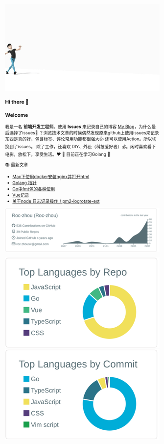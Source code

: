 <img src="https://github.com/Roc-zhou/Roc-zhou/blob/main/warlk.gif" />
<!-- <img align="right" src="https://github-readme-stats.vercel.app/api/top-langs/?username=Roc-zhou&layout=compact" /> -->

### Hi there 👋
### Welcome 
我是一名 **前端开发工程师**。使用 **Issues** 来记录自己的博客 [My Blog](https://github.com/Roc-zhou/blog/issues)，为什么最后选择了issues🌝 ？浏览技术文章的时候偶然发现原来github上使用issues来记录东西是真的好，包含标签、评论常用功能都很强大👍 还可以使用Action。所以切换到了issues。
除了工作，还喜欢 DIY、外设（科技爱好者）💰。闲时喜欢看下电影，放松下，享受生活。❤️
🌱 目前正在学习Golang 🌱

📚 最新文章
<!-- start -->
- [Mac下使用docker安装nginx并打开html](https://github.com/Roc-zhou/roc-zhou.github.io/issues/21)
- [Golang 指针](https://github.com/Roc-zhou/roc-zhou.github.io/issues/20)
- [Go中fmt包的各种使用](https://github.com/Roc-zhou/roc-zhou.github.io/issues/19)
- [Vue记录](https://github.com/Roc-zhou/roc-zhou.github.io/issues/18)
- [关于node 日志记录操作！pm2-logrotate-ext](https://github.com/Roc-zhou/roc-zhou.github.io/issues/17)
<!-- end -->















<img src="https://github.com/Roc-zhou/Roc-zhou/blob/main/profile-summary-card-output/default/0-profile-details.svg" />
<p>
  <img src="https://github.com/Roc-zhou/Roc-zhou/blob/main/profile-summary-card-output/default/1-repos-per-language.svg" />
  <img src="https://github.com/Roc-zhou/Roc-zhou/blob/main/profile-summary-card-output/default/2-most-commit-language.svg" />
</p>









<!--
**Roc-zhou/Roc-zhou** is a ✨ _special_ ✨ repository because its `README.md` (this file) appears on your GitHub profile.

Here are some ideas to get you started:

- 🔭 I’m currently working on ...
- 🌱 I’m currently learning ...
- 👯 I’m looking to collaborate on ...
- 🤔 I’m looking for help with ...
- 💬 Ask me about ...
- 📫 How to reach me: ...
- 😄 Pronouns: ...
- ⚡ Fun fact: ...
-->
